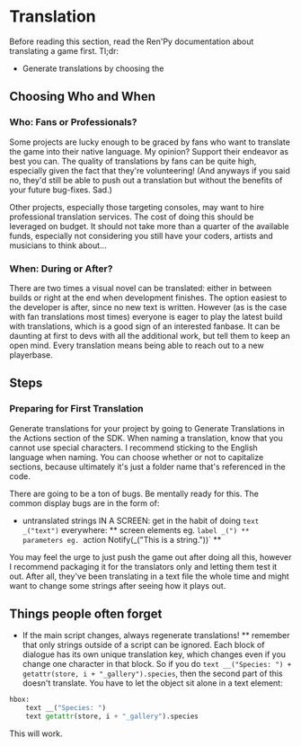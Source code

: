 # Translation
Before reading this section, read the Ren'Py documentation about translating a game first. Tl;dr:
* Generate translations by choosing the 
## Choosing Who and When
### Who: Fans or Professionals?
Some projects are lucky enough to be graced by fans who want to translate the game into their native language. My opinion? Support their endeavor as best you can. The quality of translations by fans can be quite high, especially given the fact that they're volunteering! (And anyways if you said no, they'd still be able to push out a translation but without the benefits of your future bug-fixes. Sad.)

Other projects, especially those targeting consoles, may want to hire professional translation services. The cost of doing this should be leveraged on budget. It should not take more than a quarter of the available funds, especially not considering you still have your coders, artists and musicians to think about...

### When: During or After?
There are two times a visual novel can be translated: either in between builds or right at the end when development finishes. The option easiest to the developer is after, since no new text is written. However (as is the case with fan translations most times) everyone is eager to play the latest build with translations, which is a good sign of an interested fanbase. It can be daunting at first to devs with all the additional work, but tell them to keep an open mind. Every translation means being able to reach out to a new playerbase.

## Steps
### Preparing for First Translation
Generate translations for your project by going to Generate Translations in the Actions section of the SDK. When naming a translation, know that you cannot use special characters. I recommend sticking to the English language when naming. You can choose whether or not to capitalize sections, because ultimately it's just a folder name that's referenced in the code. 

There are going to be a ton of bugs. Be mentally ready for this. The common display bugs are in the form of:
* untranslated strings IN A SCREEN: get in the habit of doing `text _("text")` everywhere:
** screen elements eg. `label _(")
** parameters eg. `action Notify(_("This is a string."))`
** 

You may feel the urge to just push the game out after doing all this, however I recommend packaging it for the translators only and letting them test it out. After all, they've been translating in a text file the whole time and might want to change some strings after seeing how it plays out.

## Things people often forget
* If the main script changes, always regenerate translations!
** remember that only strings outside of a script can be ignored. Each block of dialogue has its own unique translation key, which changes even if you change one character in that block. So if you do
`text __("Species: ") + getattr(store, i + "_gallery").species`, then the second part of this doesn't translate. You have to let the object sit alone in a text element:
```py
hbox:
    text __("Species: ")
    text getattr(store, i + "_gallery").species
```
This will work.